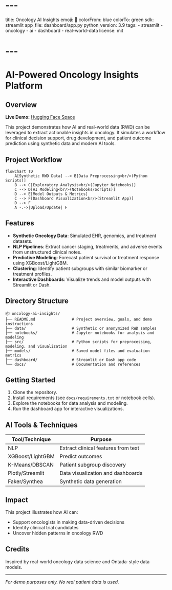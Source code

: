 # ---
title: Oncology AI Insights
emoji: 🧬
colorFrom: blue
colorTo: green
sdk: streamlit
app_file: dashboard/app.py
python_version: 3.9
tags:
	- streamlit
	- oncology
	- ai
	- dashboard
	- real-world-data
license: mit
# ---
# AI-Powered Oncology Insights Platform

## Overview

**Live Demo:** [Hugging Face Space](https://huggingface.co/spaces/zhangju2023/oncology-ai-insights)

This project demonstrates how AI and real-world data (RWD) can be leveraged to extract actionable insights in oncology. It simulates a workflow for clinical decision support, drug development, and patient outcome prediction using synthetic data and modern AI tools.

## Project Workflow

```mermaid
flowchart TD
	A[Synthetic RWD Data] --> B[Data Preprocessing<br/>(Python Scripts)]
	B --> C[Exploratory Analysis<br/>(Jupyter Notebooks)]
	C --> D[AI Modeling<br/>(Notebooks/Scripts)]
	D --> E[Model Outputs & Metrics]
	C --> F[Dashboard Visualization<br/>(Streamlit App)]
	D --> F
	A -.->|Upload/Update| F
```

## Features
- **Synthetic Oncology Data**: Simulated EHR, genomics, and treatment datasets.
- **NLP Pipelines**: Extract cancer staging, treatments, and adverse events from unstructured clinical notes.
- **Predictive Modeling**: Forecast patient survival or treatment response using XGBoost/LightGBM.
- **Clustering**: Identify patient subgroups with similar biomarker or treatment profiles.
- **Interactive Dashboards**: Visualize trends and model outputs with Streamlit or Dash.

## Directory Structure
```
📦 oncology-ai-insights/
├── README.md                # Project overview, goals, and demo instructions
├── data/                    # Synthetic or anonymized RWD samples
├── notebooks/               # Jupyter notebooks for analysis and modeling
├── src/                     # Python scripts for preprocessing, modeling, and visualization
├── models/                  # Saved model files and evaluation metrics
├── dashboard/               # Streamlit or Dash app code
└── docs/                    # Documentation and references
```

## Getting Started
1. Clone the repository.
2. Install requirements (see `docs/requirements.txt` or notebook cells).
3. Explore the notebooks for data analysis and modeling.
4. Run the dashboard app for interactive visualizations.

## AI Tools & Techniques
| Tool/Technique        | Purpose                                                                 |
|----------------------|-------------------------------------------------------------------------|
| NLP                  | Extract clinical features from text                                      |
| XGBoost/LightGBM     | Predict outcomes                                                        |
| K-Means/DBSCAN       | Patient subgroup discovery                                              |
| Plotly/Streamlit     | Data visualization and dashboards                                       |
| Faker/Synthea        | Synthetic data generation                                               |

## Impact
This project illustrates how AI can:
- Support oncologists in making data-driven decisions
- Identify clinical trial candidates
- Uncover hidden patterns in oncology RWD

## Credits
Inspired by real-world oncology data science and Ontada-style data models.

---

*For demo purposes only. No real patient data is used.*
